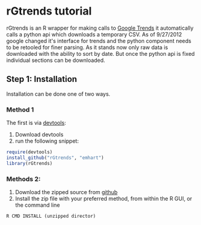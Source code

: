 rGtrends tutorial
========================================================

rGtrends is an R wrapper for making calls to [Google Trends](http://www.google.com/trends) it automatically calls a python api which downloads a temporary CSV.  As of 9/27/2012 google changed it's interface for trends and the python component needs to be retooled for finer parsing.  As it stands now only raw data is downloaded with the ability to sort by date.  But once the python api is fixed individual sections can be downloaded.  

Step 1: Installation
----
Installation can be done one of two ways.  
### Method 1 

The first is via [devtools](http://github.com/hadley/devtools):

1. Download devtools
2. run the following snippet:

```r
require(devtools)
install_github("rGtrends", "emhart")
library(rGtrends)
```


### Methods 2:

1. Download the zipped source from [github](https://github.com/emhart/rGtrends/zipball/master)
2. Install the zip file with your preferred method, from within the R GUI, or the command line

`R CMD INSTALL (unzipped director)`

